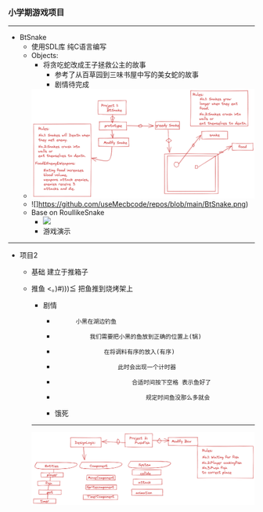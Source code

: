 ### 小学期游戏项目

---

* BtSnake
  * 使用SDL库 纯C语言编写
  * Objects:
    * 将贪吃蛇改成王子拯救公主的故事
      * 参考了从百草园到三味书屋中写的美女蛇的故事
      * 剧情待完成
  * ![](https://github.com/useMecbcode/repos/blob/main/BeautySnake.png)
  * ![]https://github.com/useMecbcode/repos/blob/main/BtSnake.png)
  * Base on RoullikeSnake
    * ![](F:\RoullikeSnake\screenshot.gif)
    * 游戏演示

---

* 项目2

  * 基础 建立于推箱子

  * 推鱼 <。)#)))≦ 把鱼推到烧烤架上

    * 剧情
      *           小黑在湖边钓鱼
      *               我们需要把小黑的鱼放到正确的位置上(锅)
      *                   在将调料有序的放入(有序)
      *                       此时会出现一个计时器
      *                           合适时间按下空格 表示鱼好了
      *                               规定时间鱼没那么多就会
      * 饿死

    --------

    ![](https://github.com/useMecbcode/repos/blob/main/Pushfish.png)

